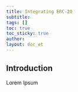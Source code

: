 ```yaml
---
title: Integrating ERC-20
subtitle: 
tags: []
toc: true
toc_sticky: true
author: 
layout: doc_et
---
```


## Introduction


Lorem Ipsum